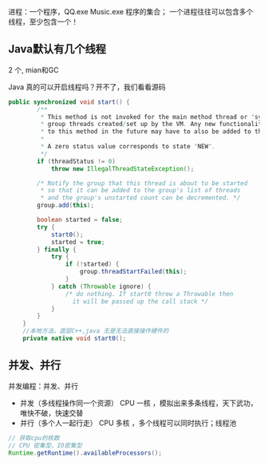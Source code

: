 进程：一个程序，QQ.exe  Music.exe  程序的集合；
一个进程往往可以包含多个线程，至少包含一个！

## Java默认有几个线程

2 个,   mian和GC



Java 真的可以开启线程吗？开不了，我们看看源码

```java
public synchronized void start() {
        /**
         * This method is not invoked for the main method thread or "system"
         * group threads created/set up by the VM. Any new functionality added
         * to this method in the future may have to also be added to the VM.
         *
         * A zero status value corresponds to state "NEW".
         */
        if (threadStatus != 0)
            throw new IllegalThreadStateException();

        /* Notify the group that this thread is about to be started
         * so that it can be added to the group's list of threads
         * and the group's unstarted count can be decremented. */
        group.add(this);

        boolean started = false;
        try {
            start0();
            started = true;
        } finally {
            try {
                if (!started) {
                    group.threadStartFailed(this);
                }
            } catch (Throwable ignore) {
                /* do nothing. If start0 threw a Throwable then
                  it will be passed up the call stack */
            }
        }
    }
    //本地方法，底层C++,java 无是无法直接操作硬件的
    private native void start0();
```

## 并发、并行

并发编程：并发、并行

- 并发（多线程操作同一个资源）
    CPU 一核 ，模拟出来多条线程，天下武功，唯快不破，快速交替
- 并行（多个人一起行走）
    CPU 多核 ，多个线程可以同时执行；线程池

```java
// 获取cpu的核数
// CPU 密集型，IO密集型
Runtime.getRuntime().availableProcessors();
```





















